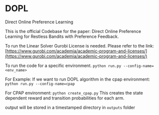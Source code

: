 # DOPL
Direct Online Preference Learning

This is the official Codebase for the paper: Direct Online Preference Learning for Restless Bandits with Preference Feedback.

To run the Linear Solver Gurobi License is needed. Please refer to the link: [https://www.gurobi.com/academia/academic-program-and-licenses/](https://www.gurobi.com/academia/academic-program-and-licenses/)

To run the code for a specific environment.
```python run.py --config-name=<env_name>``` 

For Example: If we want to run DOPL algorithm in the cpap environment:
```python run.py --config-name=cpap``` 

For CPAP environment: ```python create_cpap.py```
This creates the state dependent reward and transition probabilities for each arm.
 

output will be stored in a timestamped directory in ```outputs``` folder

